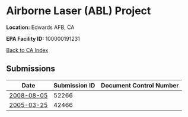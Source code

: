 # Airborne Laser (ABL) Project

**Location:** Edwards AFB, CA

**EPA Facility ID:** 100000191231

[Back to CA Index](../../index.md)

## Submissions

| Date | Submission ID | Document Control Number |
|------|--------------|-------------------------|
| [2008-08-05](submissions/52266.md) | 52266 |  |
| [2005-03-25](submissions/42466.md) | 42466 |  |
